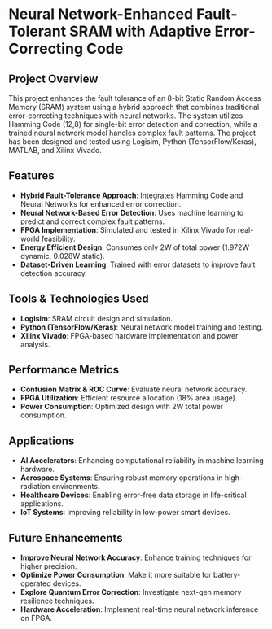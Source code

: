 # Neural Network-Enhanced Fault-Tolerant SRAM with Adaptive Error-Correcting Code

##  Project Overview

This project enhances the fault tolerance of an 8-bit Static Random Access Memory (SRAM) system using a hybrid approach that combines traditional error-correcting techniques with neural networks. The system utilizes Hamming Code (12,8) for single-bit error detection and correction, while a trained neural network model handles complex fault patterns. The project has been designed and tested using Logisim, Python (TensorFlow/Keras), MATLAB, and Xilinx Vivado.

##  Features

- **Hybrid Fault-Tolerance Approach**: Integrates Hamming Code and Neural Networks for enhanced error correction.
- **Neural Network-Based Error Detection**: Uses machine learning to predict and correct complex fault patterns.
- **FPGA Implementation**: Simulated and tested in Xilinx Vivado for real-world feasibility.
- **Energy Efficient Design**: Consumes only 2W of total power (1.972W dynamic, 0.028W static).
- **Dataset-Driven Learning**: Trained with error datasets to improve fault detection accuracy.

##  Tools & Technologies Used

- **Logisim**: SRAM circuit design and simulation.
- **Python (TensorFlow/Keras)**: Neural network model training and testing.
- **Xilinx Vivado**: FPGA-based hardware implementation and power analysis.
##  Performance Metrics

- **Confusion Matrix & ROC Curve**: Evaluate neural network accuracy.
- **FPGA Utilization**: Efficient resource allocation (18% area usage).
- **Power Consumption**: Optimized design with 2W total power consumption.

##  Applications

- **AI Accelerators**: Enhancing computational reliability in machine learning hardware.
- **Aerospace Systems**: Ensuring robust memory operations in high-radiation environments.
- **Healthcare Devices**: Enabling error-free data storage in life-critical applications.
- **IoT Systems**: Improving reliability in low-power smart devices.

##  Future Enhancements

- **Improve Neural Network Accuracy**: Enhance training techniques for higher precision.
- **Optimize Power Consumption**: Make it more suitable for battery-operated devices.
- **Explore Quantum Error Correction**: Investigate next-gen memory resilience techniques.
- **Hardware Acceleration**: Implement real-time neural network inference on FPGA.

